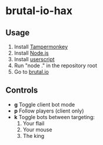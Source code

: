# brutal-io-hax

## Usage
1. Install [Tampermonkey](https://chrome.google.com/webstore/detail/tampermonkey/dhdgffkkebhmkfjojejmpbldmpobfkfo?hl=de)
3. Install [Node.js](https://nodejs.org)
2. Install [userscript](userscripts/inject.js)
4. Run "node ." in the repository root
5. Go to [brutal.io](https://brutal.io)

## Controls
- <b>g</b> Toggle client bot mode
- <b>p</b> Follow players (client only)
- <b>k</b> Toggle bots between targeting:
  1. Your flail
  2. Your mouse
  3. The king